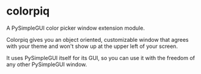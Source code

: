 # colorpiq
A PySimpleGUI color picker window extension module.

Colorpiq gives you an object oriented, customizable window that agrees with your theme and won't show up at the upper left of your screen.

It uses PySimpleGUI itself for its GUI, so you can use it with the freedom of any other PySimpleGUI window.
